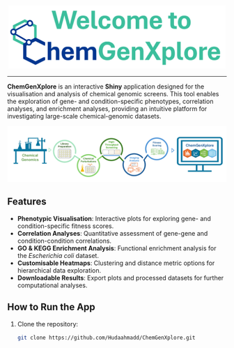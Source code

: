 <p align="center">
  <img src="www/logo.png" alt="Logo" width="500">
</p>

---

**ChemGenXplore** is an interactive **Shiny** application designed for the visualisation and analysis of chemical genomic screens. This tool enables the exploration of gene- and condition-specific phenotypes, correlation analyses, and enrichment analyses, providing an intuitive platform for investigating large-scale chemical-genomic datasets.

![Overview Figure](www/overview_figure.png)

## Features
- **Phenotypic Visualisation**: Interactive plots for exploring gene- and condition-specific fitness scores.
- **Correlation Analyses**: Quantitative assessment of gene-gene and condition-condition correlations.
- **GO & KEGG Enrichment Analysis**: Functional enrichment analysis for the *Escherichia coli* dataset.
- **Customisable Heatmaps**: Clustering and distance metric options for hierarchical data exploration.
- **Downloadable Results**: Export plots and processed datasets for further computational analyses.

## How to Run the App

1. Clone the repository:
   ```bash
   git clone https://github.com/Hudaahmadd/ChemGenXplore.git

